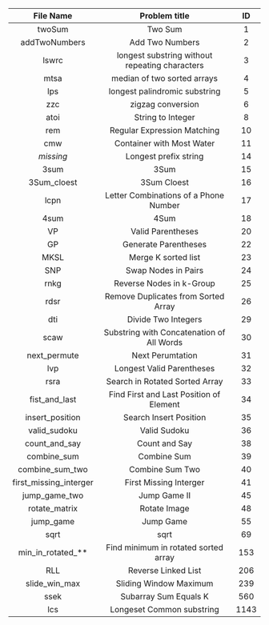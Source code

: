 | File Name                 | Problem title                                     | ID    |
|:-------------:            |:-------------------------------------------------:|:-----:|
| twoSum                    | Two Sum                                           | 1     |
| addTwoNumbers             | Add Two Numbers                                   | 2     |
| lswrc                     | longest substring without repeating characters    | 3     |
| mtsa                      | median of two sorted arrays                       | 4     |
| lps                       | longest palindromic substring                     | 5     |
| zzc                       | zigzag conversion                                 | 6     |
| atoi                      | String to Integer                                 | 8     |
| rem                       | Regular Expression Matching                       | 10    |
| cmw                       | Container with Most Water                         | 11    |
| *missing*                 | Longest prefix string                             | 14    |
| 3sum                      | 3Sum                                              | 15    |
| 3Sum_cloest               | 3Sum Cloest                                       | 16    |
| lcpn                      | Letter Combinations of a Phone Number             | 17    |
| 4sum                      | 4Sum                                              | 18    |
| VP                        | Valid Parentheses                                 | 20    |
| GP                        | Generate Parentheses                              | 22    |
| MKSL                      | Merge K sorted list                               | 23    |
| SNP                       | Swap Nodes in Pairs                               | 24    |
| rnkg                      | Reverse Nodes in k-Group                          | 25    |
| rdsr                      | Remove Duplicates from Sorted Array               | 26    |
| dti                       | Divide Two Integers                               | 29    |
| scaw                      | Substring with Concatenation of All Words         | 30    |
| next_permute              | Next Perumtation                                  | 31    |
| lvp                       | Longest Valid Parentheses                         | 32    |
| rsra			            | Search in Rotated Sorted Array                    | 33    |
| fist_and_last             | Find First and Last Position of Element           | 34    |
| insert_position           | Search Insert Position                            | 35    |
| valid_sudoku              | Valid Sudoku                                      | 36    |
| count_and_say             | Count and Say                                     | 38    |
| combine_sum               | Combine Sum                                       | 39    |
| combine_sum_two           | Combine Sum Two                                   | 40    |
| first_missing_interger    | First Missing Interger                            | 41    |
| jump_game_two             | Jump Game II                                      | 45    |
| rotate_matrix             | Rotate Image                                      | 48    |
| jump_game                 | Jump Game                                         | 55    |
| sqrt                      | sqrt                                              | 69    |
| min_in_rotated_**         | Find minimum in rotated sorted array              | 153   |
| RLL                       | Reverse Linked List                               | 206   |
| slide_win_max             | Sliding Window Maximum                            | 239   |
| ssek                      | Subarray Sum Equals K                             | 560   |
| lcs                       | Longeset Common substring                         | 1143  |
